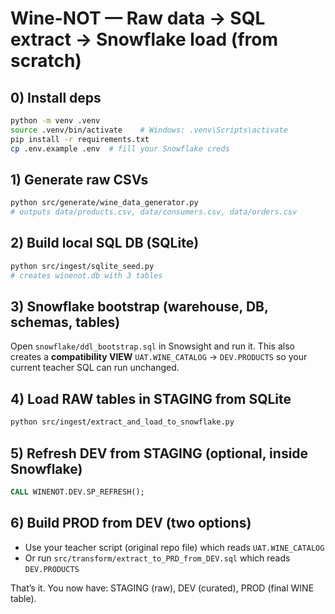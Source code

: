 # Wine-NOT — Raw data → SQL extract → Snowflake load (from scratch)

## 0) Install deps
```bash
python -m venv .venv
source .venv/bin/activate    # Windows: .venv\Scripts\activate
pip install -r requirements.txt
cp .env.example .env  # fill your Snowflake creds
```

## 1) Generate raw CSVs
```bash
python src/generate/wine_data_generator.py
# outputs data/products.csv, data/consumers.csv, data/orders.csv
```

## 2) Build local SQL DB (SQLite)
```bash
python src/ingest/sqlite_seed.py
# creates winenot.db with 3 tables
```

## 3) Snowflake bootstrap (warehouse, DB, schemas, tables)
Open `snowflake/ddl_bootstrap.sql` in Snowsight and run it.
This also creates a **compatibility VIEW** `UAT.WINE_CATALOG` -> `DEV.PRODUCTS` so your current teacher SQL can run unchanged.

## 4) Load RAW tables in STAGING from SQLite
```bash
python src/ingest/extract_and_load_to_snowflake.py
```

## 5) Refresh DEV from STAGING (optional, inside Snowflake)
```sql
CALL WINENOT.DEV.SP_REFRESH();
```

## 6) Build PROD from DEV (two options)
- Use your teacher script (original repo file) which reads `UAT.WINE_CATALOG`
- Or run `src/transform/extract_to_PRD_from_DEV.sql` which reads `DEV.PRODUCTS`

That’s it. You now have: STAGING (raw), DEV (curated), PROD (final WINE table).
